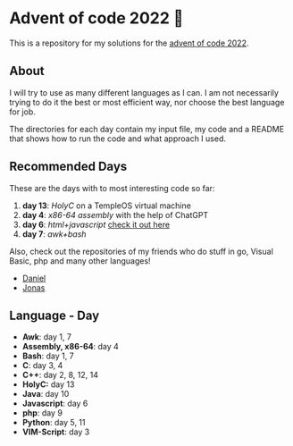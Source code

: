 # Advent of code 2022 :christmas_tree:
This is a repository for my solutions for the [advent of code 2022](https://adventofcode.com/2022).

## About
I will try to use as many different languages as I can.
I am not necessarily trying to do it the best or most efficient way, nor choose the best language for job.

The directories for each day contain my input file, my code and a README that shows how to run the code and what approach I used.

## Recommended Days
These are the days with to most interesting code so far:
1. **day 13**: *HolyC* on a TempleOS virtual machine
2. **day 4**: *x86-64 assembly* with the help of ChatGPT
3. **day 6**: *html+javascript* [check it out here](https://quintern.xyz/advent22/day6.html)
4. **day 7**: *awk+bash*

Also, check out the repositories of my friends who do stuff in go, Visual Basic, php and many other languages!
- [Daniel](https://git.quintern.xyz/TheShinyMelon/AOC_2022)
- [Jonas](https://github.com/JonasBordewick/advent_of_code_2022)

## Language - Day
- **Awk**: day 1, 7
- **Assembly, x86-64**: day 4
- **Bash**: day 1, 7
- **C**: day 3, 4
- **C++**: day 2, 8, 12, 14
- **HolyC:** day 13
- **Java**: day 10
- **Javascript**: day 6
- **php**: day 9
- **Python**: day 5, 11
- **VIM-Script**: day 3
